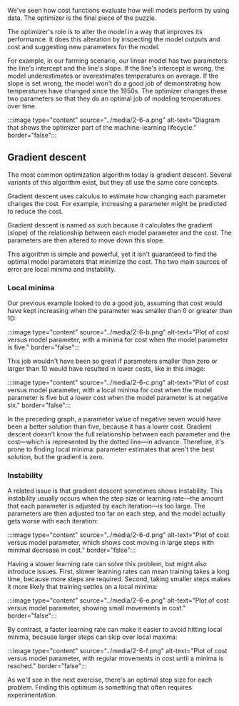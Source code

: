 We've seen how cost functions evaluate how well models perform by using data. The optimizer is the final piece of the puzzle.

The optimizer's role is to alter the model in a way that improves its performance. It does this alteration by inspecting the model outputs and cost and suggesting new parameters for the model.

For example, in our farming scenario, our linear model has two parameters: the line's intercept and the line's slope. If the line's intercept is wrong, the model underestimates or overestimates temperatures on average. If the slope is set wrong, the model won't do a good job of demonstrating how temperatures have changed since the 1950s. The optimizer changes these two parameters so that they do an optimal job of modeling temperatures over time.

:::image type="content" source="../media/2-6-a.png" alt-text="Diagram that shows the optimizer part of the machine-learning lifecycle." border="false":::

## Gradient descent

The most common optimization algorithm today is gradient descent. Several variants of this algorithm exist, but they all use the same core concepts.

Gradient descent uses calculus to estimate how changing each parameter changes the cost. For example, increasing a parameter might be predicted to reduce the cost.

Gradient descent is named as such because it calculates the gradient (slope) of the relationship between each model parameter and the cost. The parameters are then altered to move down this slope.

This algorithm is simple and powerful, yet it isn't guaranteed to find the optimal model parameters that minimize the cost. The two main sources of error are local minima and instability.

### Local minima

Our previous example looked to do a good job, assuming that cost would have kept increasing when the parameter was smaller than 0 or greater than 10:

:::image type="content" source="../media/2-6-b.png" alt-text="Plot of cost versus model parameter, with a minima for cost when the model parameter is five." border="false":::

This job wouldn't have been so great if parameters smaller than zero or larger than 10 would have resulted in lower costs, like in this image:

:::image type="content" source="../media/2-6-c.png" alt-text="Plot of cost versus model parameter, with a local minima for cost when the model parameter is five but a lower cost when the model parameter is at negative six." border="false":::

In the preceding graph, a parameter value of negative seven would have been a better solution than five, because it has a lower cost. Gradient descent doesn't know the full relationship between each parameter and the cost—which is represented by the dotted line—in advance. Therefore, it's prone to finding local minima: parameter estimates that aren't the best solution, but the gradient is zero.

### Instability

A related issue is that gradient descent sometimes shows instability. This instability usually occurs when the step size or learning rate—the amount that each parameter is adjusted by each iteration—is too large. The parameters are then adjusted too far on each step, and the model actually gets worse with each iteration:

:::image type="content" source="../media/2-6-d.png" alt-text="Plot of cost versus model parameter, which shows cost moving in large steps with minimal decrease in cost." border="false":::

Having a slower learning rate can solve this problem, but might also introduce issues. First, slower learning rates can mean training takes a long time, because more steps are required. Second, taking smaller steps makes it more likely that training settles on a local minima:

:::image type="content" source="../media/2-6-e.png" alt-text="Plot of cost versus model parameter, showing small movements in cost." border="false":::

By contrast, a faster learning rate can make it easier to avoid hitting local minima, because larger steps can skip over local maxima:

:::image type="content" source="../media/2-6-f.png" alt-text="Plot of cost versus model parameter, with regular movements in cost until a minima is reached." border="false":::

As we'll see in the next exercise, there's an optimal step size for each problem. Finding this optimum is something that often requires experimentation.
